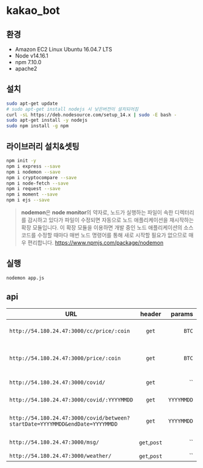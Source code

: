 # kakao_bot

## 환경
- Amazon EC2 Linux Ubuntu 16.04.7 LTS
- Node v14.16.1
- npm 7.10.0
- apache2

## 설치
```bash
sudo apt-get update
# sudo apt-get install nodejs 시 낮은버전이 설치되어짐
curl -sL https://deb.nodesource.com/setup_14.x | sudo -E bash -
sudo apt-get install -y nodejs
sudo npm install -g npm
```

## 라이브러리 설치&셋팅
```bash
npm init -y
npm i express --save
npm i nodemon --save
npm i cryptocompare --save
npm i node-fetch --save
npm i request --save
npm i moment --save
npm i ejs --save
```

> <b>nodemon</b>은 <b>node monitor</b>의 약자로,
노드가 실행하는 파일이 속한 디렉터리를 감시하고 있다가 파일이 수정되면 자동으로 노드 애플리케이션을 재시작하는 확장 모듈입니다.
이 확장 모듈을 이용하면 개발 중인 노드 애플리케이션의 소스 코드를 수정할 때마다 매번 노드 명령어를 통해 새로 시작할 필요가 없으므로 매우 편리합니다.
https://www.npmjs.com/package/nodemon
>

## 실행
```bash
nodemon app.js
```

## api
| URL | header | params | description |
|---|:---:|---:|---:|
| `http://54.180.24.47:3000/cc/price/:coin` | `get` | `BTC` | `cc 거래소 {coin} 코인 시세 조회 ex)BTC,DOGE,ETH` |
| `http://54.180.24.47:3000/price/:coin` | `get` | `BTC` | `upbit 거래소 {coin} 코인 시세 조회 ex)BTC,DOGE,ETH` |
| `http://54.180.24.47:3000/covid/` | `get` | `` | `오늘 날짜 코로나 확진자 조회` |
| `http://54.180.24.47:3000/covid/:YYYYMMDD` | `get` | `YYYYMMDD` | `해당 날짜 코로나 확진자 조회` |
| `http://54.180.24.47:3000/covid/between?startDate=YYYYMMDD&endDate=YYYYMMDD` | `get` | `YYYYMMDD` | `시작일부터 종료일까지 코로나 확진자 조회` |
| `http://54.180.24.47:3000/msg/` | `get`,`post` | `` | `request data 테스트` |
| `http://54.180.24.47:3000/weather/` | `get`,`post` | `` | `날씨 조회` |
